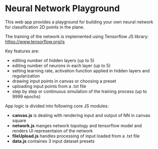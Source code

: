 # Neural Network Playground

This web app provides a playground for building your own neural network for classification 2D points in the plane. 

The training of the network is implemented using Tensorflow JS library: https://www.tensorflow.org/js

Key features are:
* editing number of hidden layers (up to 5)
* editing number of neurons in each layer (up to 5)
* setting learning rate, activation function applied in hidden layers and regularization
* drawing input points in canvas or choosing a preset
* uploading input points from a .txt file
* step by step or continuous simulation of the training process (up to 9999 epochs)

App logic is divided into following core JS modules:
* **canvas.js** is dealing with rendering input and output of NN in canvas square
* **network.js** manges network topology and tensorflow model and renders UI representaion of the network
* **fileUpload.js** handles processing of input loaded from a .txt file
* **data.js** containes 3 input dataset presets